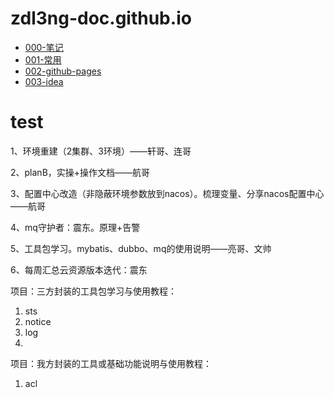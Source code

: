 # zdl3ng-doc.github.io
 - [000-笔记](000-笔记) 
 - [001-常用](001-常用) 
 - [002-github-pages](002-github-pages) 
 - [003-idea](003-idea) 

# test

1、环境重建（2集群、3环境）——轩哥、连哥

2、planB，实操+操作文档——航哥

3、配置中心改造（非隐蔽环境参数放到nacos）。梳理变量、分享nacos配置中心——航哥

4、mq守护者：震东。原理+告警

5、工具包学习。mybatis、dubbo、mq的使用说明——亮哥、文帅

6、每周汇总云资源版本迭代：震东


项目：三方封装的工具包学习与使用教程：

1. sts
2. notice
3. log
4. 


项目：我方封装的工具或基础功能说明与使用教程：
1. acl